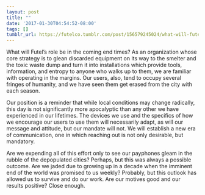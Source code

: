 ```yaml
---
layout: post
title: ""
date: '2017-01-30T04:54:52-08:00'
tags: []
tumblr_url: https://futelco.tumblr.com/post/156579245024/what-will-futels-role-be-in-the-coming-end-times
---
```

What will Futel’s role be in the coming end times? As an organization whose core strategy is to glean discarded equipment on its way to the smelter and the toxic waste dump and turn it into installations which provide tools, information, and entropy to anyone who walks up to them, we are familiar with operating in the margins. Our users, also, tend to occupy several fringes of humanity, and we have seen them get erased from the city with each season.

Our position is a reminder that while local conditions may change radically, this day is not significantly more apocalyptic than any other we have experienced in our lifetimes. The devices we use and the specifics of how we encourage our users to use them will necessarily adapt, as will our message and attitude, but our mandate will not. We will establish a new era of communication, one in which reaching out is not only desirable, but mandatory.

Are we expending all of this effort only to see our payphones gleam in the rubble of the depopulated cities? Perhaps, but this was always a possible outcome. Are we jaded due to growing up in a decade when the imminent end of the world was promised to us weekly? Probably, but this outlook has allowed us to survive and do our work. Are our motives good and our results positive? Close enough.

